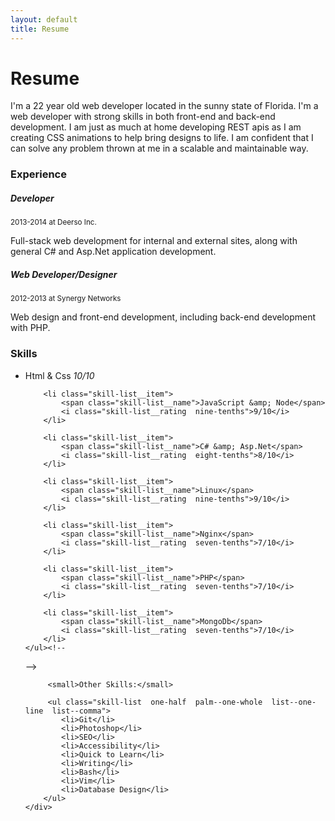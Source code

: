 ```yaml
---
layout: default
title: Resume
---
```


<h1 class="print__hidden">Resume</h1>

I'm a 22 year old web developer located in the sunny state of Florida. I'm a web developer
with strong skills in both front-end and back-end development. I am just as much at home
developing REST apis as I am creating CSS animations to help bring designs to life. I am
confident that I can solve any problem thrown at me in a scalable and maintainable way.


### Experience

##### Developer

<p class="one-line">
    <small class="faded">2013-2014 at Deerso Inc.</small>
</p>

Full-stack web development for internal and external sites, along with general C# and
Asp.Net application development.

##### Web Developer/Designer

<p class="one-line">
    <small class="faded">2012-2013 at Synergy Networks</small>
</p>

Web design and front-end development, including back-end development with PHP.


### Skills

<div class="grid">
    <ul class="grid__item  skill-list  one-half  portable--one-whole">
        <li class="skill-list__item">
            <span class="skill-list__name">Html &amp; Css</span>
            <i class="skill-list__rating  one-whole">10/10</i>
        </li>

        <li class="skill-list__item">
            <span class="skill-list__name">JavaScript &amp; Node</span>
            <i class="skill-list__rating  nine-tenths">9/10</i>
        </li>

        <li class="skill-list__item">
            <span class="skill-list__name">C# &amp; Asp.Net</span>
            <i class="skill-list__rating  eight-tenths">8/10</i>
        </li>

        <li class="skill-list__item">
            <span class="skill-list__name">Linux</span>
            <i class="skill-list__rating  nine-tenths">9/10</i>
        </li>

        <li class="skill-list__item">
            <span class="skill-list__name">Nginx</span>
            <i class="skill-list__rating  seven-tenths">7/10</i>
        </li>

        <li class="skill-list__item">
            <span class="skill-list__name">PHP</span>
            <i class="skill-list__rating  seven-tenths">7/10</i>
        </li>

        <li class="skill-list__item">
            <span class="skill-list__name">MongoDb</span>
            <i class="skill-list__rating  seven-tenths">7/10</i>
        </li>
    </ul><!--

 --><div class="grid__item  one-half  portable--one-whole">

         <small>Other Skills:</small>

         <ul class="skill-list  one-half  palm--one-whole  list--one-line  list--comma">
            <li>Git</li>
            <li>Photoshop</li>
            <li>SEO</li>
            <li>Accessibility</li>
            <li>Quick to Learn</li>
            <li>Writing</li>
            <li>Bash</li>
            <li>Vim</li>
            <li>Database Design</li>
        </ul>
    </div>
</div>
